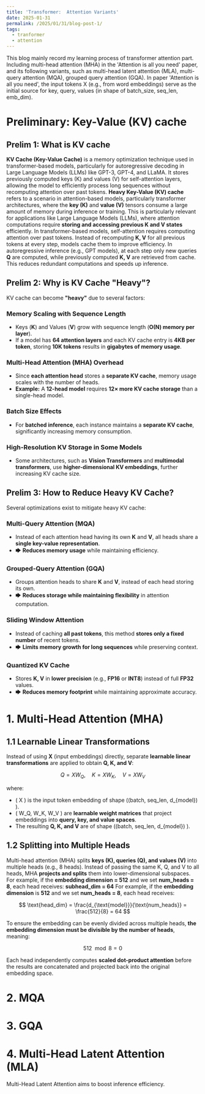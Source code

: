```yaml
---
title: 'Transformer:  Attention Variants'
date: 2025-01-31
permalink: /2025/01/31/blog-post-1/
tags:
  - tranformer
  - attention
---
```


This blog mainly record my learning process of transformer attention part. Including multi-head attention (MHA) in the 'Attention is all you need' paper, and its following variants, 
such as multi-head latent attention (MLA), multi-query attention (MQA), grouped query attention (GQA). In paper 'Attention is all you need', the input tokens X (e.g., from word embeddings) serve as the initial source for key, query, values (in shape of batch_size, seq_len, emb_dim). 

# Preliminary: Key-Value (KV) cache

## Prelim 1: What is KV cache
**KV Cache (Key-Value Cache)** is a memory optimization technique used in transformer-based models, particularly for autoregressive decoding in Large Language Models (LLMs) like GPT-3, GPT-4, and LLaMA. It stores previously computed keys (K) and values (V) for self-attention layers, allowing the model to efficiently process long sequences without recomputing attention over past tokens.
**Heavy Key-Value (KV) cache** refers to a scenario in attention-based models, particularly transformer architectures, where the **key (K)** and **value (V)** tensors consume a large amount of memory during inference or training. This is particularly relevant for applications like Large Language Models (LLMs), where attention computations require **storing and accessing previous K and V states** efficiently.
In transformer-based models, self-attention requires computing attention over past tokens. Instead of recomputing **K, V** for all previous tokens at every step, models cache them to improve efficiency. In autoregressive inference (e.g., GPT models), at each step only new queries **Q** are computed, while previously computed **K, V** are retrieved from cache. This reduces redundant computations and speeds up inference.

## Prelim 2: Why is KV Cache "Heavy"?

KV cache can become **"heavy"** due to several factors:

### **Memory Scaling with Sequence Length**
- Keys (**K**) and Values (**V**) grow with sequence length (**O(N) memory per layer**).
- If a model has **64 attention layers** and each KV cache entry is **4KB per token**, storing **10K tokens** results in **gigabytes of memory usage**.

### **Multi-Head Attention (MHA) Overhead**
- Since **each attention head** stores a **separate KV cache**, memory usage scales with the number of heads.
- **Example:** A **12-head model** requires **12× more KV cache storage** than a single-head model.

### **Batch Size Effects**
- For **batched inference**, each instance maintains a **separate KV cache**, significantly increasing memory consumption.

### **High-Resolution KV Storage in Some Models**
- Some architectures, such as **Vision Transformers** and **multimodal transformers**, use **higher-dimensional KV embeddings**, further increasing KV cache size.



## Prelim 3: How to Reduce Heavy KV Cache?

Several optimizations exist to mitigate heavy KV cache:

### **Multi-Query Attention (MQA)**
- Instead of each attention head having its own **K** and **V**, all heads share a **single key-value representation**.
- 🡆 **Reduces memory usage** while maintaining efficiency.

### **Grouped-Query Attention (GQA)**
- Groups attention heads to share **K** and **V**, instead of each head storing its own.
- 🡆 **Reduces storage while maintaining flexibility** in attention computation.

### **Sliding Window Attention**
- Instead of caching **all past tokens**, this method **stores only a fixed number** of recent tokens.
- 🡆 **Limits memory growth for long sequences** while preserving context.

### **Quantized KV Cache**
- Stores **K, V** in **lower precision** (e.g., **FP16** or **INT8**) instead of full **FP32** values.
- 🡆 **Reduces memory footprint** while maintaining approximate accuracy.



# 1. Multi-Head Attention (MHA)
## 1.1 Learnable Linear Transformations

Instead of using **X** (input embeddings) directly, separate **learnable linear transformations** are applied to obtain **Q, K, and V**:

$$
Q = X W_Q, \quad K = X W_K, \quad V = X W_V
$$

where:
- \( X \) is the input token embedding of shape \((batch, seq\_len, d_{model}) \).
- \( W_Q, W_K, W_V \) are **learnable weight matrices** that project embeddings into **query, key, and value spaces**.
- The resulting **Q, K, and V** are of shape \((batch, seq\_len, d_{model}) \).

  
## 1.2 Splitting into Multiple Heads
Multi-head attention (MHA) splits **keys (K), queries (Q), and values (V)** into multiple heads (e.g., 8 heads). Instead of passing the same K, Q, and V to all heads, MHA **projects and splits** them into lower-dimensional subspaces. For example, if the **embedding dimension = 512** and we set **num_heads = 8**, each head receives: **subhead_dim = 64**
For example, if the **embedding dimension** is **512** and we set **num_heads = 8**, each head receives:

$$
\text{head_dim} = \frac{d_{\text{model}}}{\text{num_heads}} = \frac{512}{8} = 64
$$

To ensure the embedding can be evenly divided across multiple heads, **the embedding dimension must be divisible by the number of heads**, meaning:

$$
512 \mod 8 = 0
$$

Each head independently computes **scaled dot-product attention** before the results are concatenated and projected back into the original embedding space.





# 2.  MQA


# 3.  GQA

# 4. Multi-Head Latent Attention (MLA)
Multi-Head Latent Attention aims to boost inference efficiency. 


